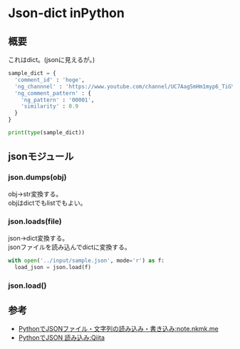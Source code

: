 # Json-dict inPython

## 概要

これはdict。(jsonに見えるが。)
``` python
sample_dict = {
  'comment_id' : 'hoge',
  'ng_channnel' : 'https://www.youtube.com/channel/UC7AagSmHm1myp6_TiGYiNuQ',
  'ng_comment_pattern' : {
    'ng_pattern' : '00001',
    'similarity' : 0.9
  }
}

print(type(sample_dict))
```

## jsonモジュール

### json.dumps(obj)

obj->str変換する。  
objはdictでもlistでもよい。

### json.loads(file)

json->dict変換する。  
jsonファイルを読み込んでdictに変換する。

``` python
with open('../input/sample.json', mode='r') as f:
  load_json = json.load(f)
```

### json.load()

## 参考

- [PythonでJSONファイル・文字列の読み込み・書き込み:note.nkmk.me](https://note.nkmk.me/python-json-load-dump/)
- [PythonでJSON 読み込み:Qiita](https://qiita.com/kikuchiTakuya/items/53990fca06fb9ba1d8a7)